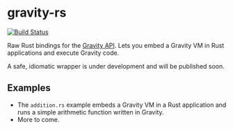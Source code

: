 # gravity-rs

[![Build Status](https://travis-ci.org/Bruflot/gravity-rs.svg?branch=master)](https://travis-ci.org/Bruflot/gravity-rs)

Raw Rust bindings for the [Gravity API](https://github.com/marcobambini/gravity). Lets you embed a Gravity VM in Rust applications and execute Gravity code.

A safe, idiomatic wrapper is under development and will be published soon.

## Examples

- The `addition.rs` example embeds a Gravity VM in a Rust application and runs a simple arithmetic function written in Gravity.
- More to come.